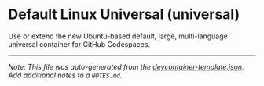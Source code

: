 
# Default Linux Universal (universal)

Use or extend the new Ubuntu-based default, large, multi-language universal container for GitHub Codespaces.





---

_Note: This file was auto-generated from the [devcontainer-template.json](https://github.com/mysmartspaces/creativeclouds/blob/main/src/universal/devcontainer-template.json).  Add additional notes to a `NOTES.md`._
